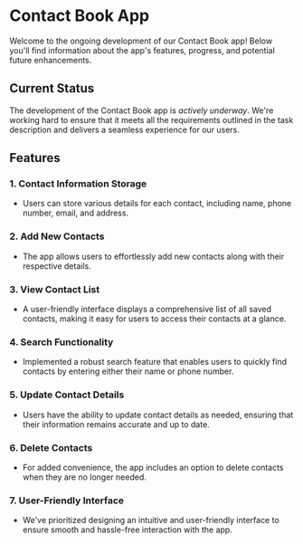 # Contact Book App

Welcome to the ongoing development of our Contact Book app! Below you'll find information about the app's features, progress, and potential future enhancements.

## Current Status

The development of the Contact Book app is _actively underway_. We're working hard to ensure that it meets all the requirements outlined in the task description and delivers a seamless experience for our users.

## Features

### 1. Contact Information Storage

- Users can store various details for each contact, including name, phone number, email, and address.

### 2. Add New Contacts

- The app allows users to effortlessly add new contacts along with their respective details.

### 3. View Contact List

- A user-friendly interface displays a comprehensive list of all saved contacts, making it easy for users to access their contacts at a glance.

### 4. Search Functionality

- Implemented a robust search feature that enables users to quickly find contacts by entering either their name or phone number.

### 5. Update Contact Details

- Users have the ability to update contact details as needed, ensuring that their information remains accurate and up to date.

### 6. Delete Contacts

- For added convenience, the app includes an option to delete contacts when they are no longer needed.

### 7. User-Friendly Interface

- We've prioritized designing an intuitive and user-friendly interface to ensure smooth and hassle-free interaction with the app.

